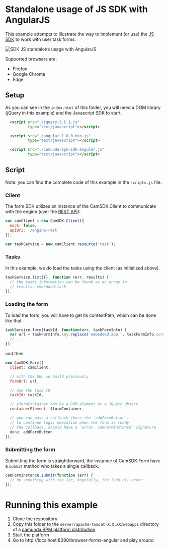 # Standalone usage of JS SDK with AngularJS

This example attempts to illustrate the way to implement (or use) the [JS SDK](https://github.com/camunda/camunda-bpm-webapp/tree/7.14/camunda-bpm-sdk-js) to work with user task forms.

![SDK JS standalone usage with AngularJS](screenshot.png)

Supported browsers are:
- Firefox
- Google Chrome
- Edge

## Setup

As you can see in the `index.html` of this folder, you will need a DOM library (jQuery in this example) and the Javascript SDK to start.

```html
  <script src="./jquery-3.5.1.js"
          type="text/javascript"></script>

  <script src="./angular-1.8.0.min.js"
          type="text/javascript"></script>

  <script src="./camunda-bpm-sdk-angular.js"
          type="text/javascript"></script>
```

## Script

Note: you can find the complete code of this example in the `scripts.js` file.

### Client

The form SDK utilizes an instance of the CamSDK.Client to communicate with the engine (over the [REST API](https://docs.camunda.org/manual/7.14/reference/rest/)):

```js
var camClient = new CamSDK.Client({
  mock: false,
  apiUri: '/engine-rest'
});

var taskService = new camClient.resource('task');
```

### Tasks

In this example, we do load the tasks using the client (as initialized above).

```js
taskService.list({}, function (err, results) {
  // the tasks information can be found as an array in
  // results._embedded.task
});
```

### Loading the form

To load the form, you will have to get its contextPath, which can be done like that

```js
taskService.form(taskId, function(err, taskFormInfo) {
  var url = taskFormInfo.key.replace('embedded:app:', taskFormInfo.contextPath + '/');
  // ...
});
```

and then

```js
new CamSDK.Form({
  client: camClient,

  // with the URL we build previously
  formUrl: url,

  // and the task ID
  taskId: taskId,

  // $formContainer can be a DOM element or a jQuery object
  containerElement: $formContainer,

  // you can pass a callback (here the `addFormButton`)
  // to continue logic execution when the form is ready
  // the callback, should have a `error, camFormInstance` signature
  done: addFormButton
});
```

### Submitting the form

Submitting the form is straightforward, the instance of CamSDK.Form have a `submit` method who takes a single callback.

```js
camFormInstance.submit(function (err) {
  // do something with the (or, hopefully, the lack of) error
});
```


# Running this example

1. Clone the respository
2. Copy this folder to the `server/apache-tomcat-X.X.XX/webapps` directory of a [camunda BPM platform distribution](http://camunda.com/download/)
3. Start the platform
4. Go to http://localhost:8080/browser-forms-angular and play around
